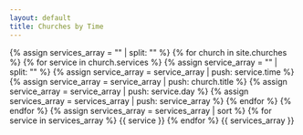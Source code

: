 ```yaml
---
layout: default
title: Churches by Time
---
```

{% assign services_array = "" | split: "" %}
{% for church in site.churches %}
  {% for service in church.services %}
      {% assign service_array = "" | split: "" %}
      {% assign service_array = service_array | push: service.time %}
      {% assign service_array = service_array | push: church.title %}
      {% assign service_array = service_array | push: service.day %}
      {% assign services_array = services_array | push: service_array  %}
  {% endfor %}
{% endfor %}
{% assign services_array = services_array | sort %}
{% for service in services_array %}
{{ service }}
{% endfor %}
{{ services_array }}
